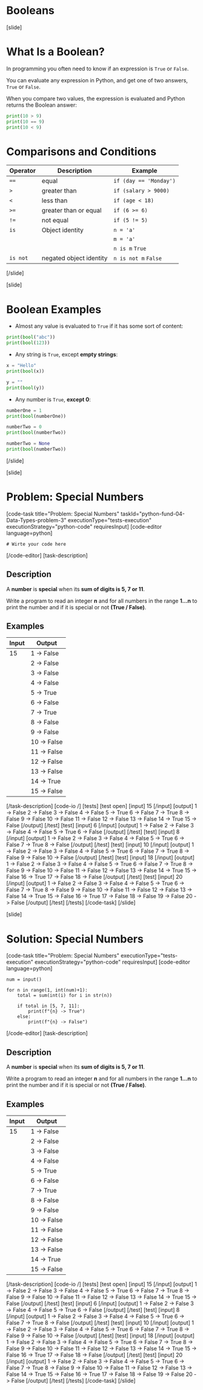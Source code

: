 # Booleans



[slide]
# What Is a Boolean?
In programming you often need to know if an expression is `True` or `False`.

You can evaluate any expression in Python, and get one of two answers, `True` or `False`.

When you compare two values, the expression is evaluated and Python returns the Boolean answer:

```python live
print(10 > 9)
print(10 == 9)
print(10 < 9)
```

# Comparisons and Conditions

| Operator | Description | Example |
|---|---|---|
| `==` | equal | `if (day == 'Monday')` |
| `>` | greater than | `if (salary > 9000)` | 
| `<` | less than | `if (age < 18)` | 
| `>=` | greater than or equal | `if (6 >= 6)` |
| `!=` | not equal | `if (5 != 5)` |
| `is` | Object identity | `n = 'a'`|
|      |                | `m = 'a'` |
|      |               |`n is m` `True` |
| `is not` | negated object identity | `n is not m` `False` |

[/slide]

[slide]
# Boolean Examples

- Almost any value is evaluated to `True` if it has some sort of content:

```python live
print(bool("abc"))
print(bool(123))
```

- Any string is `True`, except **empty strings**:

```python live
x = "Hello"
print(bool(x))

y = ""
print(bool(y))
```

- Any number is `True`, **except 0**:

```python live
numberOne = 1
print(bool(numberOne))

numberTwo = 0
print(bool(numberTwo))

numberTwo = None
print(bool(numberTwo))
```

[/slide]

[slide]
# Problem: Special Numbers
[code-task title="Problem: Special Numbers" taskId="python-fund-04-Data-Types-problem-3" executionType="tests-execution" executionStrategy="python-code" requiresInput]
[code-editor language=python]
```
# Wirte your code here
```
[/code-editor]
[task-description]
## Description
A **number** is **special** when its **sum of digits is 5, 7 or 11**.

Write a program to read an integer **n** and for all numbers in the range **1…n** to print the number and if it is special or not **(True / False)**.

## Examples
| **Input** | **Output** |
| --- | --- |
| 15 |1 -> False |
| |2 -> False|
| |3 -> False|
| |4 -> False|
| |5 -> True|
| |6 -> False|
| |7 -> True|
| |8 -> False|
| |9 -> False|
| |10 -> False|
| |11 -> False|
| |12 -> False|
| |13 -> False|
| |14 -> True|
| |15 -> False|


[/task-description]
[code-io /]
[tests]
[test open]
[input]
15
[/input]
[output]
1 -\> False
2 -\> False
3 -\> False
4 -\> False
5 -\> True
6 -\> False
7 -\> True
8 -\> False
9 -\> False
10 -\> False
11 -\> False
12 -\> False
13 -\> False
14 -\> True
15 -\> False
[/output]
[/test]
[test]
[input]
6
[/input]
[output]
1 -\> False
2 -\> False
3 -\> False
4 -\> False
5 -\> True
6 -\> False
[/output]
[/test]
[test]
[input]
8
[/input]
[output]
1 -\> False
2 -\> False
3 -\> False
4 -\> False
5 -\> True
6 -\> False
7 -\> True
8 -\> False
[/output]
[/test]
[test]
[input]
10
[/input]
[output]
1 -\> False
2 -\> False
3 -\> False
4 -\> False
5 -\> True
6 -\> False
7 -\> True
8 -\> False
9 -\> False
10 -\> False
[/output]
[/test]
[test]
[input]
18
[/input]
[output]
1 -\> False
2 -\> False
3 -\> False
4 -\> False
5 -\> True
6 -\> False
7 -\> True
8 -\> False
9 -\> False
10 -\> False
11 -\> False
12 -\> False
13 -\> False
14 -\> True
15 -\> False
16 -\> True
17 -\> False
18 -\> False
[/output]
[/test]
[test]
[input]
20
[/input]
[output]
1 -\> False
2 -\> False
3 -\> False
4 -\> False
5 -\> True
6 -\> False
7 -\> True
8 -\> False
9 -\> False
10 -\> False
11 -\> False
12 -\> False
13 -\> False
14 -\> True
15 -\> False
16 -\> True
17 -\> False
18 -\> False
19 -\> False
20 -\> False
[/output]
[/test]
[/tests]
[/code-task]
[/slide]

[slide]
# Solution: Special Numbers
[code-task title="Problem: Special Numbers" executionType="tests-execution" executionStrategy="python-code" requiresInput]
[code-editor language=python]
```
num = input()

for n in range(1, int(num)+1):
    total = sum(int(i) for i in str(n))

    if total in [5, 7, 11]:
        print(f"{n} -> True")
    else:
        print(f"{n} -> False")
```
[/code-editor]
[task-description]
## Description
A **number** is **special** when its **sum of digits is 5, 7 or 11**.

Write a program to read an integer **n** and for all numbers in the range **1…n** to print the number and if it is special or not **(True / False)**.

## Examples
| **Input** | **Output** |
| --- | --- |
| 15 |1 -> False |
| |2 -> False|
| |3 -> False|
| |4 -> False|
| |5 -> True|
| |6 -> False|
| |7 -> True|
| |8 -> False|
| |9 -> False|
| |10 -> False|
| |11 -> False|
| |12 -> False|
| |13 -> False|
| |14 -> True|
| |15 -> False|


[/task-description]
[code-io /]
[tests]
[test open]
[input]
15
[/input]
[output]
1 -\> False
2 -\> False
3 -\> False
4 -\> False
5 -\> True
6 -\> False
7 -\> True
8 -\> False
9 -\> False
10 -\> False
11 -\> False
12 -\> False
13 -\> False
14 -\> True
15 -\> False
[/output]
[/test]
[test]
[input]
6
[/input]
[output]
1 -\> False
2 -\> False
3 -\> False
4 -\> False
5 -\> True
6 -\> False
[/output]
[/test]
[test]
[input]
8
[/input]
[output]
1 -\> False
2 -\> False
3 -\> False
4 -\> False
5 -\> True
6 -\> False
7 -\> True
8 -\> False
[/output]
[/test]
[test]
[input]
10
[/input]
[output]
1 -\> False
2 -\> False
3 -\> False
4 -\> False
5 -\> True
6 -\> False
7 -\> True
8 -\> False
9 -\> False
10 -\> False
[/output]
[/test]
[test]
[input]
18
[/input]
[output]
1 -\> False
2 -\> False
3 -\> False
4 -\> False
5 -\> True
6 -\> False
7 -\> True
8 -\> False
9 -\> False
10 -\> False
11 -\> False
12 -\> False
13 -\> False
14 -\> True
15 -\> False
16 -\> True
17 -\> False
18 -\> False
[/output]
[/test]
[test]
[input]
20
[/input]
[output]
1 -\> False
2 -\> False
3 -\> False
4 -\> False
5 -\> True
6 -\> False
7 -\> True
8 -\> False
9 -\> False
10 -\> False
11 -\> False
12 -\> False
13 -\> False
14 -\> True
15 -\> False
16 -\> True
17 -\> False
18 -\> False
19 -\> False
20 -\> False
[/output]
[/test]
[/tests]
[/code-task]
[/slide]